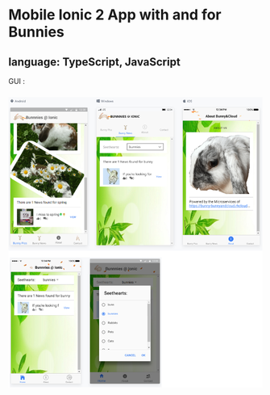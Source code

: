 # Mobile Ionic 2 App with and for Bunnies
## language: TypeScript, JavaScript

GUI :
#####

![iobun](https://raw.githubusercontent.com/privet56/ioBun/master/iobun.png)
